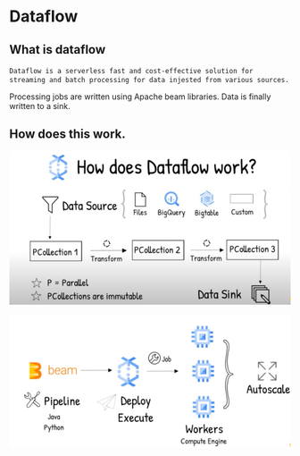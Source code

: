 # Dataflow

## What is dataflow
    Dataflow is a serverless fast and cost-effective solution for streaming and batch processing for data injested from various sources.
Processing jobs are written using Apache beam libraries. Data is finally written to a sink. 

## How does this work.
![img.png](img.png)

![img_1.png](img_1.png)


